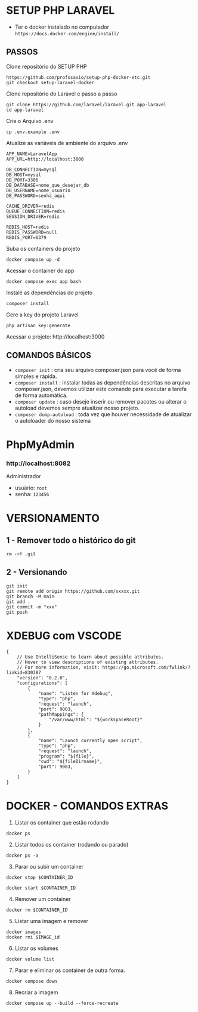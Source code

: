 # SETUP PHP LARAVEL

- Ter o docker instalado no computador ```https://docs.docker.com/engine/install/```

## PASSOS

Clone repositório do SETUP PHP

```
https://github.com/profssavio/setup-php-docker-etc.git
git checkout setup-laravel-docker
```

Clone repositório do Laravel e passo a passo

```
git clone https://github.com/laravel/laravel.git app-laravel
cd app-laravel
```

Crie o Arquivo .env

```
cp .env.example .env
```

Atualize as variáveis de ambiente do arquivo .env


```
APP_NAME=LaravelApp
APP_URL=http://localhost:3000

DB_CONNECTION=mysql
DB_HOST=mysql
DB_PORT=3306
DB_DATABASE=nome_que_desejar_db
DB_USERNAME=nome_usuario
DB_PASSWORD=senha_aqui

CACHE_DRIVER=redis
QUEUE_CONNECTION=redis
SESSION_DRIVER=redis

REDIS_HOST=redis
REDIS_PASSWORD=null
REDIS_PORT=6379
```

Suba os containers do projeto

```
docker compose up -d
```

Acessar o container do app

```
docker compose exec app bash
```

Instale as dependências do projeto

```
composer install
```

Gere a key do projeto Laravel

```
php artisan key:generate
```

Acessar o projeto: http://localhost:3000



## COMANDOS BÁSICOS

- ```composer init``` : cria seu arquivo composer.json para você de forma simples e rápida.
- ```composer install``` : instalar todas as dependências descritas no arquivo composer.json, devemos utilizar este comando para executar a tarefa de forma automática.
- ```composer update``` : caso deseje inserir ou remover pacotes ou alterar o autoload devemos sempre atualizar nosso projeto.
- ```composer dump-autoload``` : toda vez que houver necessidade de atualizar o autoloader do nosso sistema


# PhpMyAdmin

### http://localhost:8082

Administrador

- usuário: ```root```
- senha: ```123456```

# VERSIONAMENTO

## 1 - Remover todo o histórico do git

```
rm -rf .git
```

## 2 - Versionando 

```
git init
git remote add origin https://github.com/xxxxx.git
git branch -M main
git add .
git commit -m "xxx"
git push
```

# XDEBUG com VSCODE

```
{
    // Use IntelliSense to learn about possible attributes.
    // Hover to view descriptions of existing attributes.
    // For more information, visit: https://go.microsoft.com/fwlink/?linkid=830387
    "version": "0.2.0",
    "configurations": [
        {
            "name": "Listen for Xdebug",
            "type": "php",
            "request": "launch",
            "port": 9003,
            "pathMappings": {
                "/var/www/html": "${workspaceRoot}"
            }
        },
        {
            "name": "Launch currently open script",
            "type": "php",
            "request": "launch",
            "program": "${file}",
            "cwd": "${fileDirname}",
            "port": 9003,
        }
    ]
}
```
# DOCKER - COMANDOS EXTRAS

1. Listar os container que estão rodando

```
docker ps 
```

2. Listar todos os container (rodando ou parado)

```
docker ps -a
```

3. Parar ou subir um container

```
docker stop $CONTAINER_ID

docker start $CONTAINER_ID
```

4. Remover um container 

```
docker rm $CONTAINER_ID
```

5. Listar uma imagem e remover

```
docker images
docker rmi $IMAGE_id
```

6. Listar os volumes

```
docker volume list
```

7. Parar e eliminar os container de outra forma.

```
docker compose down
```

8. Recriar a imagem

```
docker compose up --build --force-recreate
```
